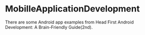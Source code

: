 # MobilleApplicationDevelopment
There are some Android app examples from Head First Android Development: A Brain-Friendly Guide(2nd).
